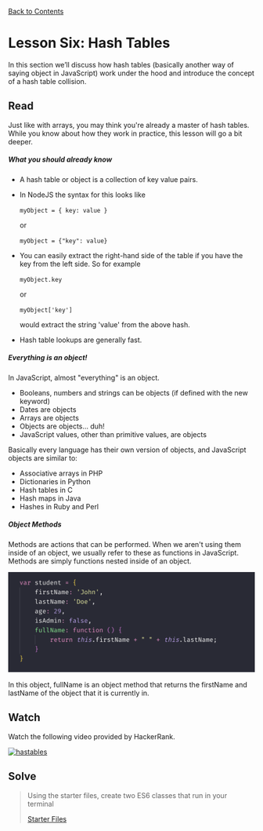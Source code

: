 [Back to Contents](https://github.com/coding-boot-camp/cs-technical-curriculum/tree/master/async-content)

# Lesson Six: Hash Tables

In this section we’ll discuss how hash tables (basically another way of saying object in JavaScript) work under the hood and introduce the concept of a hash table collision.

## Read



Just like with arrays, you may think you're already a master of hash tables. While you know about how they work in practice, this lesson will go a bit deeper.

##### What you should already know

-   A hash table or object is a collection of key value pairs.
-   In NodeJS the syntax for this looks like
    
    `myObject = { key: value }`
    
    or
  
    `myObject = {"key": value}`
    
    
-   You can easily extract the right-hand side of the table if you have the key from the left side. So for example
    
    `myObject.key`
    
    or
    
    `myObject['key']`
    
    would extract the string 'value' from the above hash.
-   Hash table lookups are generally fast.

##### Everything is an object!

In JavaScript, almost "everything" is an object.

-   Booleans, numbers and strings can be objects (if defined with the new keyword)
-   Dates are objects
-   Arrays are objects
-   Objects are objects... duh!
-   JavaScript values, other than primitive values, are objects

Basically every language has their own version of objects, and JavaScript objects are similar to:

-   Associative arrays in PHP
-   Dictionaries in Python
-   Hash tables in C
-   Hash maps in Java
-   Hashes in Ruby and Perl

##### Object Methods

Methods are actions that can be performed. When we aren't using them inside of an object, we usually refer to these as functions in JavaScript. Methods are simply functions nested inside of an object.

![object example](./assets/images/hash1.png)

In this object, fullName is an object method that returns the firstName and lastName of the object that it is currently in.

## Watch

Watch the following video provided by HackerRank.

[![hastables](http://img.youtube.com/vi/shs0KM3wKv8/0.jpg)](https://youtu.be/shs0KM3wKv8  "hashtables")


## Solve

 
> Using the starter files, create two ES6 classes that run in your terminal
> 
> [Starter Files](https://github.com/coding-boot-camp/cs-technical-curriculum-public/tree/master/async-content/starter-files/06-hash-tables)